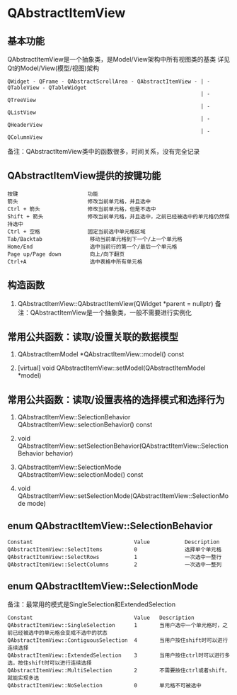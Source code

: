 # QAbstractItemView

## 基本功能
QAbstractItemView是一个抽象类，是Model/View架构中所有视图类的基类
详见Qt的Model/View(模型/视图)架构
```
QWidget - QFrame - QAbstractScrollArea - QAbstractItemView - | - QTableView - QTableWidget 
															 | - QTreeView
															 | - QListView
															 | - QHeaderView
															 | - QColumnView
```
备注：QAbstractItemView类中的函数很多，时间关系，没有完全记录


## QAbstractItemView提供的按键功能
```
按键                      功能
箭头                      修改当前单元格，并且选中             
Ctrl + 箭头               修改当前单元格，但是不选中
Shift + 箭头              修改当前单元格，并且选中，之前已经被选中的单元格仍然保持选中
Ctrl + 空格               固定当前选中单元格区域
Tab/Backtab               移动当前单元格到下一个/上一个单元格
Home/End                  选中当前行的第一个/最后一个单元格
Page up/Page down         向上/向下翻页
Ctrl+A                    选中表格中所有单元格
```


## 构造函数
1. QAbstractItemView::QAbstractItemView(QWidget \*parent = nullptr)
备注：QAbstractItemView是一个抽象类，一般不需要进行实例化  


## 常用公共函数：读取/设置关联的数据模型
1. QAbstractItemModel \*QAbstractItemView::model() const

2. [virtual] void QAbstractItemView::setModel(QAbstractItemModel \*model)



## 常用公共函数：读取/设置表格的选择模式和选择行为
1. QAbstractItemView::SelectionBehavior QAbstractItemView::selectionBehavior() const

2. void QAbstractItemView::setSelectionBehavior(QAbstractItemView::SelectionBehavior behavior)

3. QAbstractItemView::SelectionMode QAbstractItemView::selectionMode() const

4. void QAbstractItemView::setSelectionMode(QAbstractItemView::SelectionMode mode)


## enum QAbstractItemView::SelectionBehavior
```
Constant								Value			Description
QAbstractItemView::SelectItems 			0               选择单个单元格
QAbstractItemView::SelectRows			1 				一次选中一整行
QAbstractItemView::SelectColumns		2 				一次选中一整列
```


## enum QAbstractItemView::SelectionMode
备注：最常用的模式是SingleSelection和ExtendedSelection
```
Constant								Value	Description
QAbstractItemView::SingleSelection 		1 		当用户选中一个单元格时，之前已经被选中的单元格会变成不选中的状态
QAbstractItemView::ContiguousSelection	4		当用户按住shift时可以进行连续选择
QAbstractItemView::ExtendedSelection	3		当用户按住ctrl时可以进行多选，按住shift时可以进行连续选择
QAbstractItemView::MultiSelection		2		不需要按住ctrl或者shift，就能实现多选
QAbstractItemView::NoSelection			0		单元格不可被选中
```

